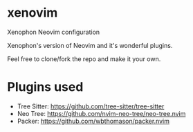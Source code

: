 # xenovim
Xenophon Neovim configuration

Xenophon's version of Neovim and it's wonderful plugins.

Feel free to clone/fork the repo and make it your own.

# Plugins used
* Tree Sitter: https://github.com/tree-sitter/tree-sitter
* Neo Tree: https://github.com/nvim-neo-tree/neo-tree.nvim
* Packer: https://github.com/wbthomason/packer.nvim
